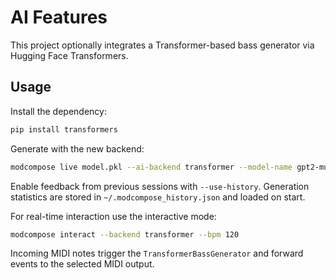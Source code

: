 # AI Features

This project optionally integrates a Transformer-based bass generator via
Hugging Face Transformers.

## Usage

Install the dependency:

```bash
pip install transformers
```

Generate with the new backend:

```bash
modcompose live model.pkl --ai-backend transformer --model-name gpt2-music
```

Enable feedback from previous sessions with `--use-history`. Generation
statistics are stored in `~/.modcompose_history.json` and loaded on start.

For real-time interaction use the interactive mode:

```bash
modcompose interact --backend transformer --bpm 120
```

Incoming MIDI notes trigger the `TransformerBassGenerator` and forward events to
the selected MIDI output.
